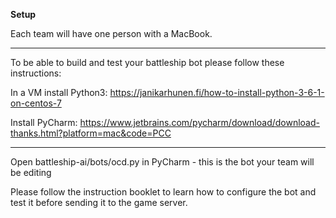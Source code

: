 **Setup**

Each team will have one person with a MacBook.

---

To be able to build and test your battleship bot please follow these instructions:

In a VM install Python3: https://janikarhunen.fi/how-to-install-python-3-6-1-on-centos-7

Install PyCharm: https://www.jetbrains.com/pycharm/download/download-thanks.html?platform=mac&code=PCC

---

Open battleship-ai/bots/ocd.py in PyCharm - this is the bot your team will be editing

Please follow the instruction booklet to learn how to configure the bot and test it before sending it to the game server.
